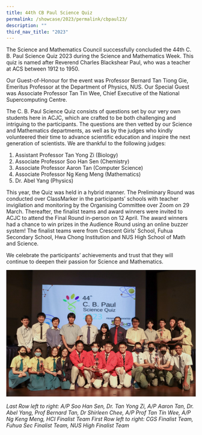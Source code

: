 ```yaml
---
title: 44th CB Paul Science Quiz
permalink: /showcase/2023/permalink/cbpaul23/
description: ""
third_nav_title: "2023"
---
```

The Science and Mathematics Council successfully concluded the 44th C. B. Paul Science Quiz 2023 during the Science and Mathematics Week. This quiz is named after Reverend Charles Blackshear Paul, who was a teacher at ACS between 1912 to 1950.

Our Guest-of-Honour for the event was Professor Bernard Tan Tiong Gie, Emeritus Professor at the Department of Physics, NUS. Our Special Guest was Associate Professor Tan Tin Wee, Chief Executive of the National Supercomputing Centre.

The C. B. Paul Science Quiz consists of questions set by our very own students here in ACJC, which are crafted to be both challenging and intriguing to the participants. The questions are then vetted by our Science and Mathematics departments, as well as by the judges who kindly volunteered their time to advance scientific education and inspire the next generation of scientists. We are thankful to the following judges:

1.	Assistant Professor Tan Yong Zi (Biology)
2.	Associate Professor Soo Han Sen (Chemistry)
3.	Associate Professor Aaron Tan (Computer Science)
4.	Associate Professor Ng Keng Meng (Mathematics)
5.	Dr. Abel Yang (Physics)

This year, the Quiz was held in a hybrid manner. The Preliminary Round was conducted over ClassMarker in the participants’ schools with teacher invigilation and monitoring by the Organising Committee over Zoom on 29 March. Thereafter, the finalist teams and award winners were invited to ACJC to attend the Final Round in-person on 12 April. The award winners had a chance to win prizes in the Audience Round using an online buzzer system! The finalist teams were from Crescent Girls’ School, Fuhua Secondary School, Hwa Chong Institution and NUS High School of Math and Science.

We celebrate the participants’ achievements and trust that they will continue to deepen their passion for Science and Mathematics.

![](/images/Showcase/2023/44th%20CB%20Paul/picture1.jpg)

*Last Row left to right: A/P Soo Han Sen, Dr. Tan Yong Zi, A/P Aaron Tan, Dr. Abel Yang, Prof Bernard Tan, Dr Shirleen Chee, A/P Prof Tan Tin Wee, A/P Ng Keng Meng, HCI Finalist Team
First Row left to right: CGS Finalist Team, Fuhua Sec Finalist Team, NUS High Finalist Team*